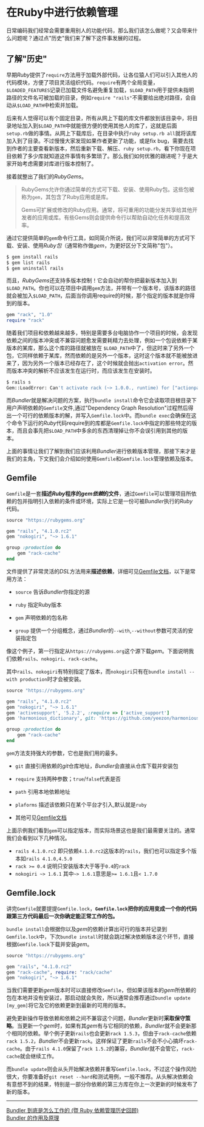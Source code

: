 # 在Ruby中进行依赖管理

日常编码我们经常会需要重用别人的功能代码，那么我们该怎么做呢？又会带来什么问题呢？通过点"历史"我们来了解下这件事发展的过程。

## 了解"历史"

早期*Ruby*提供了`require`方法用于加载外部代码，让各位猿人们可以引入其他人的代码模块，方便了项目灵活组织代码。`require`有两个全局变量， `$LOADED_FEATURES`记录已加载文件名避免重复加载，`$LOAD_PATH`用于提供未指明路径的文件名可被加载的目录，例如`require "rails"`不需要给出绝对路径，会自动从`$LOAD_PATH`中检索并加载。



后来有人觉得可以有个固定目录，所有从网上下载的库文件都放到该目录中，将目录地址加入到`$LOAD_PATH`中就能很方便的使用其他人的库了，这就是后面`setup.rb`做的事情。从网上下载库后，在目录中执行`ruby setup.rb all`就将该库加入到了目录。不过慢慢大家发现如果作者更新了功能，或是fix bug，需要去找到作者的主要查看新版本，然后重新下载、解压、`ruby setup.rb`，看下你现在项目依赖了多少库就知道这件事情有多繁琐了。那么我们如何优雅的跟进呢？于是大家开始考虑需要对库进行版本控制了。



接着就整出了我们的*RubyGems*。

> RubyGems允许你通过简单的方式可下载、安装、使用Ruby包。这些包被称为`gem`，其包含了Ruby应用或是库。
>
> Gems可扩展或修改的Ruby应用。通常，将可重用的功能分发共享给其他开发者的应用或库。有些Gems则会提供命令行以帮助自动化任务和提高效率。

通过它提供简单的`gem`命令行工具，如同简介所说，我们可以非常简单的方式可下载、安装、使用*Ruby包*（通常称作做*gem*，为更好区分下文简称"包"）。

```bash
$ gem install rails
$ gem list rails
$ gem uninstall rails
```

而且，*RubyGems*还支持多版本控制！它会自动的帮你把最新版本加入到`$LOAD_PATH`。你也可以在项目中调用`gem`方法，并带有一个版本号，该版本的路径就会被加入`$LOAD_PATH`，后面当你调用require的时候，那个指定的版本就是你得到的版本。

```ruby
gem "rack", "1.0"
require "rack"
```



随着我们项目和依赖越来越多，特别是需要多台电脑协作一个项目的时候，会发现依赖之间的版本冲突或不兼容问题愈发需要耗精力去处理，例如一个包说依赖于某版本的某库，那么这个库的路径就被放在 `$LOAD_PATH`中了，但这时来了另外一个包，它同样依赖于某库，然而依赖的是另外一个版本，这时这个版本就不能被放进来了，因为另外一个版本已经存在了，这个时候就会抛出`activation error`。然而版本冲突的解析不应该发生在运行时，而应该发生在安装时。

```bash
$ rails s
Gem::LoadError: Can't activate rack (~> 1.0.0., runtime) for ["actionpack-2.3.5"], already activated rack-1.1.0 for ["thin-1.2.7"]
```

而*Bundler*就是解决问题的方案，执行`bundle install`命令它会读取项目根目录下用户声明依赖的`Gemfile`文件,通过"Dependency Graph Resolution"过程然后得出一个可行的依赖版本的解，并写入`Gemfile.lock`中。而`bundle exec`会确保在这个命令下运行的*Ruby*代码require到的库都是`Gemfile.lock`中指定的那些特定的版本，而且会事先把`$LOAD_PATH`中多余的东西清理掉让你不会误引用到其他的版本。





上面的事情让我们了解到我们应该利用*Bundler*进行依赖版本管理，那接下来才是我们的主角，下文我们会介绍如何使用`Gemfile`和`Gemfile.lock`管理依赖及版本。

## Gemfile

`Gemfile`是一套**描述*Ruby*程序的*gem依赖*的文件**，通过`Gemfile`可以管理项目所依赖的包并指明引入依赖的条件或环境，实际上它是一份可被*Bundler*执行的*Ruby*代码。

```ruby
source "https://rubygems.org"

gem "rails", "4.1.0.rc2"
gem "nokogiri", "~> 1.6.1"

group :production do
	gem "rack-cache"
end
```

文件提供了非常灵活的*DSL*方法用来**描述依赖**，详细可见[Gemfile文档][man-gemfile]，以下是常用方法：

- `source` 告诉*Bundler*你指定的源

- `ruby` 指定Ruby版本

- `gem` 声明依赖的包名称

- `group` 提供一个分组概念，通过*Bundler*的`--with`,`--without`参数可灵活的安装指定包

像这个例子，第一行指定从`https://rubygems.org`这个源下载*gem*。下面说明我们依赖`rails`、`nokogiri`、`rack-cache`。

其中`rails`、`nokogiri`有特别指定了版本，而`nokogiri`只有在`bundle install --with production`时才会被安装。



```ruby
source "https://rubygems.org"

gem "rails", "4.1.0.rc2"
gem "nokogiri", "~> 1.6.1"
gem 'activesupport', '5.2.2', :require => ['active_support']
gem 'harmonious_dictionary', git: 'https://github.com/yeezon/harmonious_dictionary.git'

group :production do
	gem "rack-cache"
end
```

`gem`方法支持强大的参数，它也是我们用的最多。

- `git` 直接引用依赖的*git*仓库地址，*Bundler*会直接从仓库下载并安装包
- `require` 支持两种参数；`true`/`false`代表是否
- `path` 引用本地依赖地址
- `plaforms` 描述该依赖只在某个平台才引入,默认就是`ruby`

- 其他可见[Gemfile文档][man-gemfile]

上面示例我们看到`gem`可以指定版本，而实际场景这也是我们最需要关注的。通常我们会看到以下几种情况。

- `rails 4.1.0.rc2` 即只依赖`4.1.0.rc2`这版本的`rails`，我们也可以指定多个版本如`rails 4.1.0,4.5.0`
- `rack >= 0.4` 说明只安装版本大于等于`0.4`的`rack`
- `nokogiri ~> 1.6.1` 其中`~> 1.6.1`意思是`>= 1.6.1`且`< 1.7.0`



## Gemfile.lock

讲完`Gemfile`就要提提`Gemfile.lock`，**`Gemfile.lock`把你的应用变成一个你的代码跟第三方代码最后一次你确定能正常工作的包。**

`bundle install`会根据你以及*gem*的依赖计算出可行的版本并记录到`Gemfile.lock`中，下次`bundle install`时就会跳过解决依赖版本这个环节，直接根据`Gemfile.lock`下载并安装*gem*。

```ruby
source "https://rubygems.org"

gem "rails", "4.1.0.rc2"
gem "rack-cache", require: "rack/cache"
gem "nokogiri", "~> 1.6.1"
```

当我们需要更新*gem*版本时可以直接修改`Gemfile`，但如果该版本的*gem*所依赖的包在本地并没有安装过，那启动就会失败，所以通常会推荐通过`bundle update [my_gem]`将它及它的依赖更新到最新的可用的版本。

避免更新操作导致依赖和依赖之间不兼容这个问题，*Bundler*更新时**采取保守策略**。当更新一个*gem*时，如果有其*gem*有与它相同的依赖，*Bundler*就不会更新那个相同的依赖。举个例子更新`rails`也会更新`rack 1.5.3`，但由于`rack-cache`依赖`rack 1.5.2`，*Bundler*不会更新`rack`。这样保证了更新`rails`不会不小心搞坏`rack-cache`。由于`rails 4.1.0`保留了`rack 1.5.2`的兼容，*Bundler*就不会管它，`rack-cache`就会继续工作。

而`bundle update`则会从头开始解决依赖并重写`Gemfile.lock`，不过这个操作风险很大，你要准备好`git reset --hard`和测试用例，一般不推荐。从头解决依赖会有意想不到的结果，特别是一部分你依赖的第三方库在你上一次更新的时候发布了新的版本。





------
[Bundler 到底是怎么工作的 (暨 Ruby 依赖管理历史回顾)](https://ruby-china.org/topics/28453)  
[Bundler 的作用及原理](https://ruby-china.org/topics/25530)

[man-gemfile]: https://bundler.io/man/gemfile.5.html#GLOBAL-SOURCES	"Gemfile 文档"